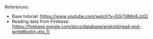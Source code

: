 References:
* Base tutorial: [https://www.youtube.com/watch?v=DGrTdMmEJzQ]
* Reading data from Firebase: [https://firebase.google.com/docs/database/android/read-and-write#kotlin+ktx_1]
